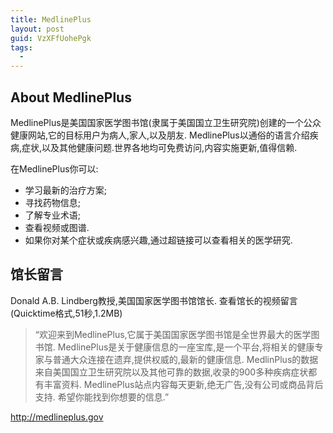 ```yaml
---
title: MedlinePlus
layout: post
guid: VzXFfUohePgk
tags:
  - 
---
```


## About MedlinePlus

MedlinePlus是美国国家医学图书馆(隶属于美国国立卫生研究院)创建的一个公众健康网站,它的目标用户为病人,家人,以及朋友. MedlinePlus以通俗的语言介绍疾病,症状,以及其他健康问题.世界各地均可免费访问,内容实施更新,值得信赖.

在MedlinePlus你可以:

* 学习最新的治疗方案;
* 寻找药物信息;
* 了解专业术语;
* 查看视频或图谱.
* 如果你对某个症状或疾病感兴趣,通过超链接可以查看相关的医学研究.

## 馆长留言

Donald A.B. Lindberg教授,美国国家医学图书馆馆长.
查看馆长的视频留言(Quicktime格式,51秒,1.2MB)

> “欢迎来到MedlinePlus,它属于美国国家医学图书馆是全世界最大的医学图书馆.   MedlinePlus是关于健康信息的一座宝库,是一个平台,将相关的健康专家与普通大众连接在遗弃,提供权威的,最新的健康信息.  MedlinPlus的数据来自美国国立卫生研究院以及其他可靠的数据,收录的900多种疾病症状都有丰富资料.  MedlinePlus站点内容每天更新,绝无广告,没有公司或商品背后支持.
希望你能找到你想要的信息.”

http://medlineplus.gov